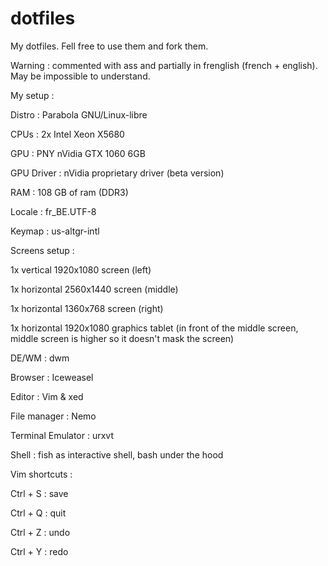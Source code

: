 # dotfiles
My dotfiles. Fell free to use them and fork them.

Warning : commented with ass and partially in frenglish (french + english). May be impossible to understand.

My setup :

Distro : Parabola GNU/Linux-libre

CPUs : 2x Intel Xeon X5680

GPU : PNY nVidia GTX 1060 6GB

GPU Driver : nVidia proprietary driver (beta version)

RAM : 108 GB of ram (DDR3)

Locale : fr_BE.UTF-8

Keymap : us-altgr-intl

Screens setup :

1x vertical 1920x1080 screen (left)

1x horizontal 2560x1440 screen (middle)

1x horizontal 1360x768 screen (right)

1x horizontal 1920x1080 graphics tablet (in front of the middle screen, middle screen is higher so it doesn't mask the screen)

DE/WM : dwm

Browser : Iceweasel

Editor : Vim & xed

File manager : Nemo

Terminal Emulator : urxvt

Shell : fish as interactive shell, bash under the hood

Vim shortcuts :

Ctrl + S : save

Ctrl + Q : quit

Ctrl + Z : undo

Ctrl + Y : redo
